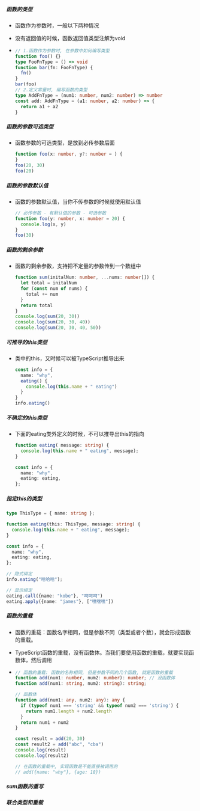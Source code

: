 ##### 函数的类型

- 函数作为参数时，一般以下两种情况

- 没有返回值的时候，函数返回值类型注解为void

- ```typescript
  // 1.函数作为参数时, 在参数中如何编写类型
  function foo() {}
  type FooFnType = () => void
  function bar(fn: FooFnType) {
    fn()
  }
  bar(foo)
  // 2.定义常量时, 编写函数的类型
  type AddFnType = (num1: number, num2: number) => number
  const add: AddFnType = (a1: number, a2: number) => {
    return a1 + a2
  }
  ```

##### 函数的参数可选类型

- 函数参数的可选类型，是放到必传参数后面

  ```typescript
  function foo(x: number, y?: number = ) {
  }
  foo(20, 30)
  foo(20)
  ```

##### 函数的参数默认值

- 函数的参数默认值，当你不传参数的时候就使用默认值

  ```typescript
  // 必传参数 - 有默认值的参数 - 可选参数
  function foo(y: number, x: number = 20) {
    console.log(x, y)
  }
  foo(30)
  ```

##### 函数的剩余参数

- 函数的剩余参数，支持把不定量的参数传到一个数组中

  ```typescript
  function sum(initalNum: number, ...nums: number[]) {
    let total = initalNum
    for (const num of nums) {
      total += num
    }
    return total
  }
  console.log(sum(20, 30))
  console.log(sum(20, 30, 40))
  console.log(sum(20, 30, 40, 50))
  ```

##### 可推导的this类型

- 类中的this，又时候可以被TypeScript推导出来

  ```typescript
  const info = {
    name: "why",
    eating() {
      console.log(this.name + " eating")
    }
  }
  info.eating()
  ```

##### 不确定的this类型

- 下面的eating类外定义的时候，不可以推导出this的指向

  ```typescript
  function eating( message: string) {
    console.log(this.name + " eating", message);
  }
  
  const info = {
    name: "why",
    eating: eating,
  };
  ```

  

##### 指定this的类型

```typescript
type ThisType = { name: string };

function eating(this: ThisType, message: string) {
  console.log(this.name + " eating", message);
}

const info = {
  name: "why",
  eating: eating,
};

// 隐式绑定
info.eating("哈哈哈");

// 显示绑定
eating.call({name: "kobe"}, "呵呵呵")
eating.apply({name: "james"}, ["嘿嘿嘿"])
```



##### 函数的重载

- 函数的重载：函数名字相同，但是参数不同（类型或者个数），就会形成函数的重载。

- TypeScript函数的重载，没有函数体。当我们要使用函数的重载，就要实现函数体，然后调用

- ```typescript
  // 函数的重载: 函数的名称相同, 但是参数不同的几个函数, 就是函数的重载
  function add(num1: number, num2: number): number; // 没函数体
  function add(num1: string, num2: string): string;
  
  // 函数体
  function add(num1: any, num2: any): any {
    if (typeof num1 === 'string' && typeof num2 === 'string') {
      return num1.length + num2.length
    }
    return num1 + num2
  }
  
  const result = add(20, 30)
  const result2 = add("abc", "cba")
  console.log(result)
  console.log(result2)
  
  // 在函数的重载中, 实现函数是不能直接被调用的
  // add({name: "why"}, {age: 18})
  ```

  

##### sum函数的重写

##### 联合类型和重载





